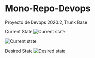 # Mono-Repo-Devops
Proyecto de Devops 2020.2, Trunk Base

Current State
![Current state](images/3.png)

![Current state](images/2.png)

Desired State
![Desired state](images/1.png)
